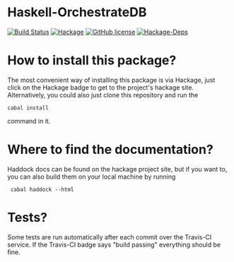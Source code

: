 # Haskell-OrchestrateDB  

[![Build Status](https://travis-ci.org/dwd31415/Haskell-OrchestrateDB.svg?branch=master)](https://travis-ci.org/dwd31415/Haskell-OrchestrateDB)  [![Hackage](https://img.shields.io/hackage/v/OrchestrateDB.svg)](http://hackage.haskell.org/package/OrchestrateDB)  [![GitHub license](https://img.shields.io/github/license/dwd31415/Haskell-OrchestrateDB.svg)]()  [![Hackage-Deps](https://img.shields.io/hackage-deps/v/OrchestrateDB.svg)](http://hackage.haskell.org/package/OrchestrateDB)

# How to install this package?

The most convenient way of installing this package is via Hackage, just click on the Hackage badge to get to the project's hackage site.
Alternatively, you could also just clone this repository and run the
```
cabal install
```
command in it.

# Where to find the documentation?

Haddock docs can be found on the hackage project site, but if you want to, you can also build them on your local machine by running
```
 cabal haddock --html
```

# Tests?

Some tests are run automatically after each commit over the Travis-CI service. If the Travis-CI badge says "build passing" everything should be fine.
